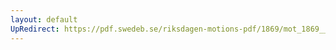 ```yaml
---
layout: default
UpRedirect: https://pdf.swedeb.se/riksdagen-motions-pdf/1869/mot_1869__fk__00013/mot_1869__fk__00013_001.pdf
---
```

